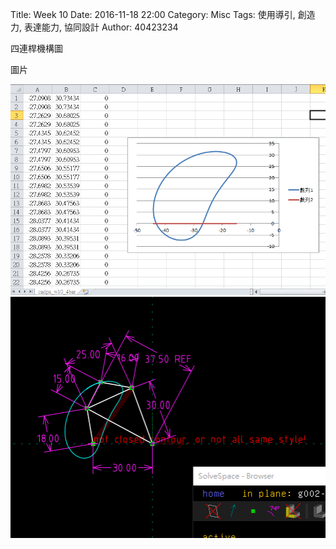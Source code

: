 Title: Week 10
Date: 2016-11-18 22:00
Category: Misc
Tags: 使用導引, 創造力, 表達能力, 協同設計
Author: 40423234

<p>四連桿機構圖<p>

<!-- PELICAN_END_SUMMARY -->

<p>圖片<p>

<img src="./../data/hw.png" width="800" />

<img src="./../data/34.png" width="800" />